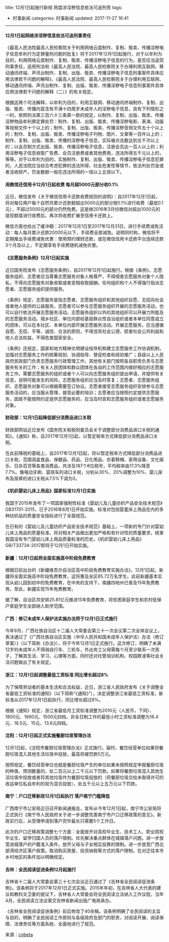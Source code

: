 title: 12月1日起施行新规 网盘涉淫秽信息依法可追刑责
tags:
  - 时事新闻
categories: 时事新闻
updated: 2017-11-27 16:41
---
#### 12月1日起网络涉淫秽信息依法可追刑事责任
《最高人民法院最高人民检察院关于利用网络云盘制作、复制、贩卖、传播淫秽电子信息牟利行为定罪量刑问题的批复》将于2017年12月1日起施行，对于以牟利为目的，利用网络云盘制作、复制、贩卖、传播淫秽电子信息的行为，是否应当追究刑事责任，适用刑法和《最高人民法院、最高人民检察院关于办理利用互联网、移动通讯终端、声讯台制作、复制、出版、贩卖、传播淫秽电子信息刑事案件具体应用法律若干问题的解释》、《最高人民法院、最高人民检察院关于办理利用互联网、移动通讯终端、声讯台制作、复制、出版、贩卖、传播淫秽电子信息刑事案件具体应用法律若干问题的解释（二）》的有关规定。

根据这两个司法解释，以牟利为目的，利用互联网、移动通讯终端制作、复制、出版、贩卖、传播内容含有不满十四周岁未成年人的淫秽电子信息，具有下列情形之一的，依照刑法第三百六十三条第一款的规定，以制作、复制、出版、贩卖、传播淫秽物品牟利罪定罪处罚：制作、复制、出版、贩卖、传播淫秽电影、表演、动画等视频文件十个以上的；制作、复制、出版、贩卖、传播淫秽音频文件五十个以上的；制作、复制、出版、贩卖、传播淫秽电子刊物、图片、文章等一百件以上的；制作、复制、出版、贩卖、传播的淫秽电子信息，实际被点击数达到五千次以上的；以会员制方式出版、贩卖、传播淫秽电子信息，注册会员达一百人以上的；利用淫秽电子信息收取广告费、会员注册费或者其他费用，违法所得五千元以上的，等等。对于以牟利为目的，实施制作、复制、出版、贩卖、传播淫秽电子信息犯罪的，人民法院应当综合考虑犯罪的违法所得、社会危害性等情节，依法判处罚金或者没收财产。罚金数额一般在违法所得的一倍以上五倍以下。

#### 用微信还信用卡12月1日起收费 每月超5000元部分收0.1%

近日，微信发布《关于微信信用卡还款收费规则的说明》：自2017年12月1日起，将对每位用户每个自然月累计还款额超出5000元的部分按0.1%进行收费（最低0.1元），不超过5000元的部分仍然免费。这是继2016年3月份微信对超出1000元的提现额度进行收费后，再次将收费扩展至信用卡还款上。

微信方面也给出了缓冲期：2017年12月1日至2017年12月31日，进行手续费减免活动：每人每月累计还款20000元以下，手续费全部减免。说明同时称，微信将不定期推出手续费减免优惠：使用预约理财还款，或在微信信用卡还款平台连续还款3个月及以上，不定期享有手续费随机减免优惠。

#### 《志愿服务条例》12月1日起实施

近日国务院发布《志愿服务条例》，自2017年12月1日起施行。根据《条例》，志愿服务组织、志愿者应当尊重志愿服务对象人格尊严，不得侵害志愿服务对象个人隐私，不得向志愿服务对象收取或者变相收取报酬。任何组织和个人不得强行指派志愿者、志愿服务组织提供服务。

《条例》规定，志愿服务是指志愿者、志愿服务组织和其他组织自愿、无偿向社会或者他人提供的公益服务。志愿者可以参与志愿服务组织开展的志愿服务活动，也可以自行依法开展志愿服务活动。志愿服务组织以外的其他组织可以开展力所能及的志愿服务活动。城乡社区、单位内部经基层群众性自治组织或者本单位同意成立的团体，可以在本社区、本单位内部开展志愿服务活动。开展志愿服务，应当遵循自愿、无偿、平等、诚信、合法的原则，不得违背社会公德、损害社会公共利益和他人合法权益，不得危害国家安全。

《条例》还规定，国家和地方精神文明建设指导机构建立志愿服务工作协调机制，加强对志愿服务工作的统筹规划、协调指导、督促检查和经验推广；县级以上人民政府民政部门负责志愿服务行政管理工作，其他有关部门按照各自职责负责与志愿服务有关的工作；有关人民团体和群众团体在各自的工作范围内做好相应的志愿服务工作。需要志愿服务的组织或者个人可以向志愿服务组织提出申请，并提供有关信息，说明可能发生的风险，志愿服务组织应当及时答复；志愿者、志愿服务组织、志愿服务对象可以根据需要签订协议。志愿者接受志愿服务组织安排参与志愿服务活动的，应当服从管理，接受必要的培训；志愿者应当按照约定提供志愿服务，因故不能按照约定提供志愿服务的，应当及时告知志愿服务组织或者志愿服务对象。

#### 财政部：12月1日起降低部分消费品进口关税

财政部网站近日发布《国务院关税税则委员会关于调整部分消费品进口关税的通知》。《通知》称，自2017年12月1日起，以暂定税率方式降低部分消费品进口关税。

在此前降税的基础上，自2017年12月1日起，将以暂定税率方式降低部分消费品进口关税，范围涵盖食品、保健品、药品、日化用品、衣着鞋帽、家用设备、文化娱乐、日杂百货等各类消费品，共涉及187个8位税号，平均税率由17.3%降至7.7%。像电动牙刷、婴孩车的进口关税，分别从30%、20%调整为10%、婴儿尿布及尿裤的进口关税从7.5%下调为0。

#### 《机织婴幼儿床上用品》国家标准12月1日实施

我国于2015年发布了一项国家强制性标准《婴幼儿及儿童纺织产品安全技术规范》GB31701-2015，已于2016年6月1日开始实施。标准对包括婴童床上用品在内的多种纺织品的质量安全指标进行了全面规范。

在已有的《婴幼儿及儿童纺织产品安全技术规范》基础上，一项新的专门针对婴幼儿床上用品的质量标准，将对相关产品做出更加严格和有针对性的质量要求，结束我国没有专门婴幼儿床上用品质量标准的历史。《机织婴幼儿床上用品》GB/T33734-2017即将于12月1日开始实施。

#### 新疆：12月1日起将全面实施高中阶段免费教育

根据日前出台的《新疆维吾尔自治区高中阶段免费教育实施办法》，12月1日起，新疆将全面实施高中阶段免费教育，这将惠及全区85.72万名学生。此前新疆基本实现从幼儿园到初中的免费教育，在中央的支持下，南疆四地州已普及15年免费教育。至此，新疆实现15年免费教育。

据了解，自治区共安排25.81亿元推进15年免费教育，将贫困家庭学生和农村低保户家庭学生全部纳入助学范围。

#### 广西：修订未成年人保护法实施办法将于12月1日正式施行

今年9月，广西壮族自治区十二届人大常委会第三十一次会议第二次全体会议上，表决通过了《广西壮族自治区实施〈中华人民共和国未成年人保护法〉办法（修订草案）》（以下简称《办法》），将于今年12月1日正式施行。这次修订，明确了未满12岁的未成年人不得骑自行车、三轮车，外出务工父母需每个月至少联系一次孩子，了解其生活、学习、心理等方面，同时还对托管培训机构、校园欺凌等社会关注问题做出了有关规定。

#### 浙江：12月1日起调整最低工资标准 同比增长超过8%

为了保障劳动者的基本生活和合法权益，近日，浙江省人民政府发布《关于调整全省最低工资标准的通知》（以下简称“《通知》”），决定调整浙江省最低工资标准，新标准从2017年12月1日起执行，同比增长超过8%。

根据《通知》规定，浙江省最低月工资标准调整为2010元（人民币，下同）、1800元、1660元、1500元四档，非全日制工作的最低小时工资标准调整为18.4元、16.5元、15元、13.6元四档。

#### 沈阳：12月1日起正式实施餐厨垃圾管理办法

12月1日起，《沈阳市餐厨垃圾管理办法》正式施行。届时，餐饮经营单位如果将餐厨垃圾混入其他生活垃圾中投放，最高将被罚款5万元。

按照规定，餐饮经营单位也就是餐厨垃圾产生的单位如果未按照规定申报餐厨垃圾的种类、预测数量的，处二百元以上二千元以下罚款。如果将餐厨垃圾混入其他生活垃圾中投放或者将其他垃圾作为餐厨垃圾投放的（将餐厨垃圾交给未取得许可的收运单位私自牟利的视为混合投放），处五千元以上五万元以下罚款。

#### 南宁：户口迁移新政12月1日起执行 落户南宁门槛降低

广西南宁市公安局近日召开新闻通报会，宣布从今年12月1日起，南宁市公安局将正式执行《南宁市人民政府关于进一步调整完善南宁市户口迁移政策的意见》。新政实行后，从受理申请到落户完毕最长只需要5个工作日。

此次的户口迁移政策调整七个方面：全面放开对高校毕业生、技术工人、职业院校毕业生、留学归国人员的落户限制。优先解决重点群体在城镇落户问题。进一步放宽进城落户的户籍准入条件。放开父母与子女相互投靠的限制。进一步放宽广西北部湾经济区落户政策。取消购买房屋、投资纳税等方式的落户限制。在对迁往本市乡村地区的条件加以明确规定。

#### 吉林：全民阅读促进条例12月起施行

吉林省十二届人大常委会第三十七次会议近日通过了《吉林省全民阅读促进条例》。该条例将于2017年12月1日正式实施。2015年年初，在吉林省人大代表的建议和教科文卫委的提议下，吉林省人大常委会将全民阅读立法纳入工作议程，当年4月，全民阅读立法议案交吉林省新闻出版广电局承办。

《吉林省全民阅读促进条例》前后修改了40余稿。该条例明确了全民阅读的主旨与目的，明确了全民阅读工作原则与各级政府及部门的职责，对阅读开展、阅读保障、法律责任等方面系统、全面地进行了规范。

来源：[cnbeta]

[cnbeta]:http://www.cnbeta.com/articles/tech/674097.htm
